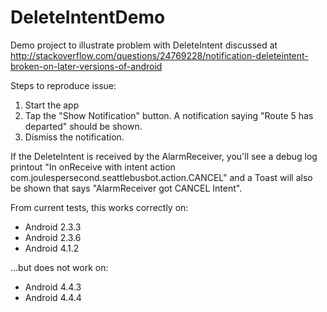 DeleteIntentDemo
================

Demo project to illustrate problem with DeleteIntent discussed at http://stackoverflow.com/questions/24769228/notification-deleteintent-broken-on-later-versions-of-android

Steps to reproduce issue:

1. Start the app
2. Tap the "Show Notification" button.  A notification saying "Route 5 has departed" should be shown.
3. Dismiss the notification.

If the DeleteIntent is received by the AlarmReceiver, you'll see a debug log printout "In onReceive with intent action com.joulespersecond.seattlebusbot.action.CANCEL" and a Toast will also be shown that says "AlarmReceiver got CANCEL Intent".

From current tests, this works correctly on:

* Android 2.3.3
* Android 2.3.6
* Android 4.1.2

...but does not work on:

* Android 4.4.3
* Android 4.4.4
